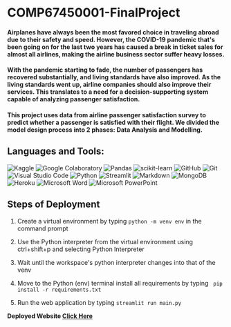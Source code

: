 # COMP67450001-FinalProject

#### Airplanes have always been the most favored choice in traveling abroad due to their safety and speed. However, the <a href='https://www.who.int/news-room/questions-and-answers/item/coronavirus-disease-covid-19-how-is-it-transmitted' target='_blank' style='text-decoration:none;'>COVID-19 pandemic</a> that's been going on for the last two years has caused a break in ticket sales for almost all airlines, making the airline business sector suffer heavy losses. 
#### With the pandemic starting to fade, the number of passengers has <a href='https://www.iata.org/en/pressroom/2022-releases/2022-03-01-01/' target='_blank' style='text-decoration:none;'>recovered substantially</a>, and living standards have also improved. As the living standards went up, airline companies should also improve their services. This translates to a need for a decision-supporting system capable of analyzing passenger satisfaction. 
#### This project uses data from <a href='https://www.kaggle.com/datasets/teejmahal20/airline-passenger-satisfaction' target='_blank' style='text-decoration:none;'>airline passenger satisfaction survey</a> to predict whether a passenger is satisfied with their flight. We divided the model design process into 2 phases: <a href='https://colab.research.google.com/drive/1ozDpPvwTh44hDEafooDxac9SjwNuupHl?usp=sharing' target='_blank' style='text-decoration:none;'> Data Analysis </a> and <a href='https://colab.research.google.com/drive/1Z2fyWWOsGw1KpCCJN4htMguOG4dEYOzV?usp=sharing' target='_blank' style='text-decoration:none;'>Modelling</a>.

## Languages and Tools:
![Kaggle](https://img.shields.io/badge/Kaggle-035a7d?style=for-the-badge&logo=kaggle&logoColor=white)
![Google Colaboratory](https://img.shields.io/badge/Colab-F9AB00?style=for-the-badge&logo=googlecolab&color=525252)
![Pandas](https://img.shields.io/badge/pandas-%23150458.svg?style=for-the-badge&logo=pandas&logoColor=white)
![scikit-learn](https://img.shields.io/badge/scikit--learn-%23F7931E.svg?style=for-the-badge&logo=scikit-learn&logoColor=white)
![GitHub](https://img.shields.io/badge/GitHub-100000?style=for-the-badge&logo=github&logoColor=white)
![Git](https://img.shields.io/badge/GIT-E44C30?style=for-the-badge&logo=git&logoColor=white)
![Visual Studio Code](https://img.shields.io/badge/Visual%20Studio%20Code-0078d7.svg?style=for-the-badge&logo=visual-studio-code&logoColor=white)
![Python](https://img.shields.io/badge/python-3670A0?style=for-the-badge&logo=python&logoColor=ffdd54)
![Streamlit](https://img.shields.io/badge/Streamlit-FF4B4B?style=for-the-badge&logo=Streamlit&logoColor=white)
![Markdown](https://img.shields.io/badge/markdown-%23000000.svg?style=for-the-badge&logo=markdown&logoColor=white)
![MongoDB](https://img.shields.io/badge/MongoDB-%234ea94b.svg?style=for-the-badge&logo=mongodb&logoColor=white)
![Heroku](https://img.shields.io/badge/Heroku-430098?style=for-the-badge&logo=heroku&logoColor=white)
![Microsoft Word](https://img.shields.io/badge/Microsoft_Word-2B579A?style=for-the-badge&logo=microsoft-word&logoColor=white)
![Microsoft PowerPoint](https://img.shields.io/badge/Microsoft_PowerPoint-B7472A?style=for-the-badge&logo=microsoft-powerpoint&logoColor=white)

## Steps of Deployment

1. Create a virtual environment by typing ```python -m venv env``` in the command prompt 

2. Use the Python interpreter from the virtual environment using ctrl+shift+p and selecting Python Interpreter

3. Wait until the workspace's python interpreter changes into that of the venv

4. Move to the Python (env) terminal install all requirements by typing ``` pip install -r requirements.txt```

5. Run the web application by typing ```streamlit run main.py```

<b>Deployed Website [Click Here](https://matthew1906-comp67450001-flightpassengersatisfactio-main-vptxtt.streamlit.app/)<b>
